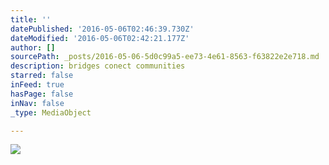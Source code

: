 ```yaml
---
title: ''
datePublished: '2016-05-06T02:46:39.730Z'
dateModified: '2016-05-06T02:42:21.177Z'
author: []
sourcePath: _posts/2016-05-06-5d0c99a5-ee73-4e61-8563-f63822e2e718.md
description: bridges conect communities
starred: false
inFeed: true
hasPage: false
inNav: false
_type: MediaObject

---
```

![](https://the-grid-user-content.s3-us-west-2.amazonaws.com/e976dbd8-0025-49f8-a140-e82dddba18c3.jpg)